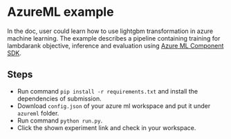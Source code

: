 # AzureML example

In the doc, user could learn how to use lightgbm transformation in azure machine learning. 
The example describes a pipeline containing training for lambdarank objective, inference and evaluation using [Azure ML Component SDK](https://componentsdk.azurewebsites.net/overview.html).

## Steps
- Run command `pip install -r requirements.txt` and install the dependencies of submission.
- Download `config.json` of your azure ml workspace and put it under `azureml` folder.
- Run command `python run.py`.
- Click the shown experiment link and check in your workspace.
